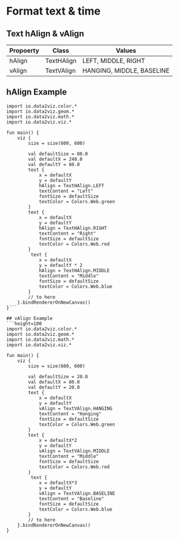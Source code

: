 # Format text & time



## Text hAlign & vAlign

| Propoerty  | Class | Values |
|---|---|---|
| hAlign | TextHAlign | LEFT, MIDDLE, RIGHT  |
| vAlign | TextVAlign | HANGING, MIDDLE, BASELINE  |
## hAlign Example

```height=100
import io.data2viz.color.*
import io.data2viz.geom.*
import io.data2viz.math.*
import io.data2viz.viz.*

fun main() {
    viz {
        size = size(600, 600)

        val defaultSize = 80.0
        val defaultX = 240.0
        val defaultY = 80.0
        text {
            x = defaultX
            y = defaultY
            hAlign = TextHAlign.LEFT
            textContent = "Left"
            fontSize = defaultSize
            textColor = Colors.Web.green
        }
        text {
            x = defaultX
            y = defaultY
            hAlign = TextHAlign.RIGHT
            textContent = "Right"
            fontSize = defaultSize
            textColor = Colors.Web.red
        }
         text {
            x = defaultX
            y = defaultY * 2
            hAlign = TextHAlign.MIDDLE
            textContent = "Middle"
            fontSize = defaultSize
            textColor = Colors.Web.blue
        }
        // to here
    }.bindRendererOnNewCanvas()
}```

## vAlign Example
```height=100
import io.data2viz.color.*
import io.data2viz.geom.*
import io.data2viz.math.*
import io.data2viz.viz.*

fun main() {
    viz {
        size = size(600, 600)

        val defaultSize = 20.0
        val defaultX = 80.0
        val defaultY = 20.0
        text {
            x = defaultX
            y = defaultY
            vAlign = TextVAlign.HANGING
            textContent = "Hanging"
            fontSize = defaultSize
            textColor = Colors.Web.green
        }
        text {
            x = defaultX*2
            y = defaultY
            vAlign = TextVAlign.MIDDLE
            textContent = "Middle"
            fontSize = defaultSize
            textColor = Colors.Web.red
        }
         text {
            x = defaultX*3
            y = defaultY
            vAlign = TextVAlign.BASELINE
            textContent = "Baseline"
            fontSize = defaultSize
            textColor = Colors.Web.blue
        }
        // to here
    }.bindRendererOnNewCanvas()
}
```
